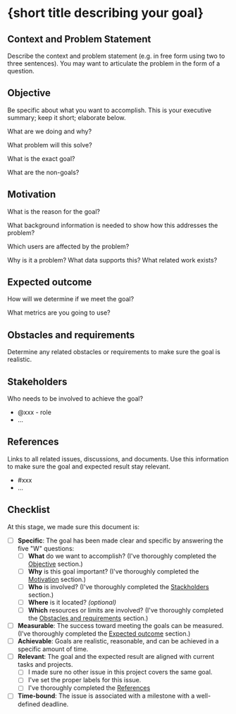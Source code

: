 # {short title describing your goal}

## Context and Problem Statement

Describe the context and problem statement (e.g. in free form using two to three sentences).
You may want to articulate the problem in the form of a question.

## Objective

Be specific about what you want to accomplish.
This is your executive summary; keep it short; elaborate below.

What are we doing and why?

What problem will this solve?

What is the exact goal?

What are the non-goals?

## Motivation

What is the reason for the goal?

What background information is needed to show how this addresses the problem?

Which users are affected by the problem?

Why is it a problem? What data supports this? What related work exists?

## Expected outcome

How will we determine if we meet the goal?

What metrics are you going to use? 

## Obstacles and requirements

Determine any related obstacles or requirements to make sure the goal is realistic.

## Stakeholders

Who needs to be involved to achieve the goal?

- @xxx - role
- ...

## References

Links to all related issues, discussions, and documents.
Use this information to make sure the goal and expected result stay relevant.

- #xxx
- ...

## Checklist

At this stage, we made sure this document is:

- [ ] **Specific**: The goal has been made clear and specific by answering the five "W" questions:
  - [ ] **What** do we want to accomplish? (I've thoroughly completed the [Objective](#objective) section.)
  - [ ] **Why** is this goal important? (I've thoroughly completed the [Motivation](#motivation) section.)
  - [ ] **Who** is involved? (I've thoroughly completed the [Stackholders](#stakeholders) section.)
  - [ ] **Where** is it located? _(optional)_
  - [ ] **Which** resources or limits are involved? (I've thoroughly completed the [Obstacles and requirements](#obstacles-and-requirements) section.)
- [ ] **Measurable**: The success toward meeting the goals can be measured. (I've thoroughly completed the [Expected outcome](#expected-outcome) section.)
- [ ] **Achievable**: Goals are realistic, reasonable, and can be achieved in a specific amount of time.
- [ ] **Relevant**: The goal and the expected result are aligned with current tasks and projects.
  - [ ] I made sure no other issue in this project covers the same goal.
  - [ ] I've set the proper labels for this issue.
  - [ ] I've thoroughly completed the [References](#references)
- [ ] **Time-bound**: The issue is associated with a milestone with a well-defined deadline.
